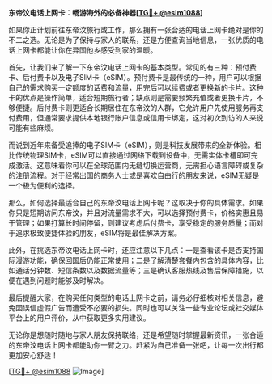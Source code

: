 **东帝汶电话上网卡：畅游海外的必备神器[[TG💪+ @esim1088](https://t.me/s/esim1088)]**

如果你正计划前往东帝汶旅行或工作，那么拥有一张合适的电话上网卡绝对是你的不二之选。无论是为了保持与家人的联系，还是方便查询当地信息，一张优质的电话上网卡都能让你在异国他乡感受到家的温暖。

首先，让我们来了解一下东帝汶电话上网卡的基本类型。常见的有三种：预付费卡、后付费卡以及电子SIM卡（eSIM）。预付费卡是最传统的一种，用户可以根据自己的需求购买一定额度的话费和流量，用完后可以续费或者更换新的卡片。这种卡的优点是操作简单，适合短期旅行者；缺点则是需要频繁充值或者更换卡片，不够便捷。后付费卡则更适合长期居住在东帝汶的人群，它允许用户先使用服务再支付费用，但通常要求提供本地银行账户信息或信用卡绑定，这对初次到访的人来说可能有些麻烦。

而说到近年来备受追捧的电子SIM卡（eSIM），则是科技发展带来的全新体验。相比传统物理SIM卡，eSIM可以直接通过网络下载到设备中，无需实体卡槽即可完成激活。这意味着你可以在全球范围内无缝切换运营商，无需担心语言障碍或复杂的注册流程。对于经常出国的商务人士或是喜欢自由行的朋友来说，eSIM无疑是一个极为便利的选择。

那么，如何选择最适合自己的东帝汶电话上网卡呢？这取决于你的具体需求。如果你只是短期访问东帝汶，并且对流量需求不大，可以选择预付费卡，价格实惠且易于管理；如果打算长时间停留，则建议考虑后付费卡，享受稳定的服务质量；而对于追求极致便捷体验的朋友，eSIM将是最佳解决方案。

此外，在挑选东帝汶电话上网卡时，还应注意以下几点：一是查看该卡是否支持国际漫游功能，确保回国后仍能正常使用；二是了解清楚套餐内包含的具体内容，比如通话分钟数、短信条数以及数据流量等；三是确认客服热线及售后保障措施，以便在遇到问题时能够及时解决。

最后提醒大家，在购买任何类型的电话上网卡之前，请务必仔细核对相关信息，避免因误信虚假广告而遭受不必要的损失。同时也可以关注一些专业论坛或社交媒体平台上的用户评价，从中获取更多实用建议。

无论你是想随时随地与家人朋友保持联络，还是希望随时掌握最新资讯，一张合适的东帝汶电话上网卡都能助你一臂之力。赶紧为自己准备一张吧，让每一次出行都更加安心舒适！

[[TG💪+ @esim1088](https://t.me/s/esim1088) ![Image](https://i.postimg.cc/4NQfJmqS/Snipaste-2025-05-13-00-14-12.png)]